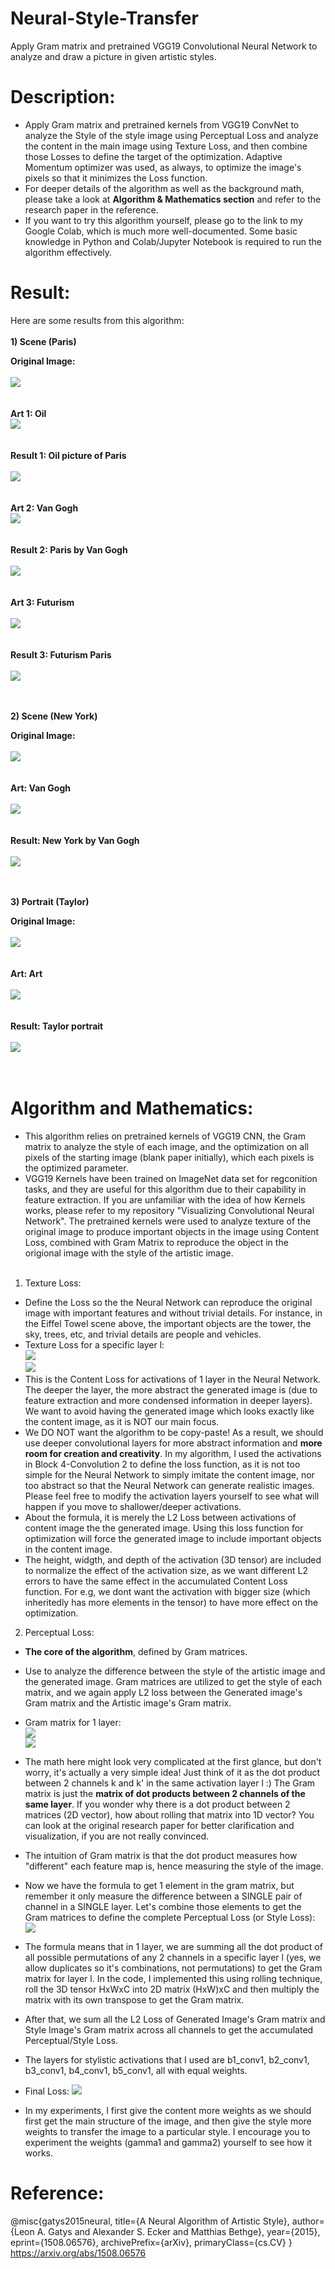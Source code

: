 # Neural-Style-Transfer
Apply Gram matrix and pretrained VGG19 Convolutional Neural Network to analyze and draw a picture in given artistic styles.

# Description:
* Apply Gram matrix and pretrained kernels from VGG19 ConvNet to analyze the Style of the style image using Perceptual Loss and analyze the content in the main image using Texture Loss, and then combine those Losses to define the target of the optimization. Adaptive Momentum optimizer was used, as always, to optimize the image's pixels so that it minimizes the Loss function.
* For deeper details of the algorithm as well as the background math, please take a look at **Algorithm & Mathematics section** and refer to the research paper in the reference.
* If you want to try this algorithm yourself, please go to the link to my Google Colab, which is much more well-documented. Some basic knowledge in Python and Colab/Jupyter Notebook is required to run the algorithm effectively.

# Result:
Here are some results from this algorithm:<br><br>
**1) Scene (Paris)**

**Original Image:**<br><br>
<img src = "Results/0. Paris.jpg"><br><br><br>
**Art 1: Oil**<br>
<img src = "Results/1. Oil.jpg"><br><br><br>
**Result 1: Oil picture of Paris**<br><br>
<img src = "Results/1. Paris_Oil.jpg"><br><br><br>
**Art 2: Van Gogh**<br>
<img src = "Results/2. Starry Night.jpg"><br><br><br>
**Result 2: Paris by Van Gogh**<br><br>
<img src = "Results/2.1 Paris_Starry.jpg"><br><br><br>
**Art 3: Futurism**<br><br>
<img src = "Results/3. Futurism.jpg"><br><br><br>
**Result 3: Futurism Paris**<br><br>
<img src = "Results/4. Paris_Futurism.jpg"><br><br><br>

**2) Scene (New York)**

**Original Image:**<br><br>
<img src = "Results/7. NY.jpg"><br><br><br>
**Art: Van Gogh**<br><br>
<img src = "Results/7. Starry Night.jpg"><br><br><br>
**Result: New York by Van Gogh**<br><br>
<img src = "Results/7.1. Starry Night at NY.jpg"><br><br><br>

**3) Portrait (Taylor)**

**Original Image:**<br><br>
<img src = "Results/6. Taylor.jpg"><br><br><br>
**Art: Art**<br><br>
<img src = "Results/6.1 Art.jpg"><br><br><br>
**Result: Taylor portrait**<br><br>
<img src = "Results/6.2 Taylor Art.jpg"><br><br><br>

# Algorithm and Mathematics:
* This algorithm relies on pretrained kernels of VGG19 CNN, the Gram matrix to analyze the style of each image, and the optimization on all pixels of the starting image (blank paper initially), which each pixels is the optimized parameter.
* VGG19 Kernels have been trained on ImageNet data set for regconition tasks, and they are useful for this algorithm due to their capability in feature extraction. If you are unfamiliar with the idea of how Kernels works, please refer to my repository "Visualizing Convolutional Neural Network". The pretrained kernels were used to analyze texture of the original image to produce important objects in the image using Content Loss, combined with Gram Matrix to reproduce the object in the origional image with the style of the artistic image.<br><br>

1) Texture Loss:
* Define the Loss so the the Neural Network can reproduce the original image with important features and without trivial details. For instance, in the Eiffel Towel scene above, the important objects are the tower, the sky, trees, etc, and trivial details are people and vehicles.
* Texture Loss for a specific layer l:<br>
 <img src="Formula/formula_1.gif"><br>
 <img src = "Formula/comment_1.gif"><br>
* This is the Content Loss for activations of 1 layer in the Neural Network. The deeper the layer, the more abstract the generated image is (due to feature extraction and more condensed information in deeper layers). We want to avoid having the generated image which looks exactly like the content image, as it is NOT our main focus. 
* We DO NOT want the algorithm to be copy-paste! As a result, we should use deeper convolutional layers for more abstract information and **more room for creation and creativity**. In my algorithm, I used the activations in Block 4-Convolution 2 to define the loss function, as it is not too simple for the Neural Network to simply imitate the content image, nor too abstract so that the Neural Network can generate realistic images. Please feel free to modify the activation layers yourself to see what will happen if you move to shallower/deeper activations.
* About the formula, it is merely the L2 Loss between activations of content image the the generated image. Using this loss function for optimization will force the generated image to include important objects in the content image.
* The height, widgth, and depth of the activation (3D tensor) are included to normalize the effect of the activation size, as we want different L2 errors to have the same effect in the accumulated Content Loss function. For e.g, we dont want the activation with bigger size (which inheritedly has more elements in the tensor) to have more effect on the optimization.

2) Perceptual Loss:
* **The core of the algorithm**, defined by Gram matrices.
* Use to analyze the difference between the style of the artistic image and the generated image. Gram matrices are utilized to get the style of each matrix, and we again apply L2 loss between the Generated image's Gram matrix and the Artistic image's Gram matrix.
*  Gram matrix for 1 layer:<br>
<img src="Formula/formula_2.gif"><br>
<img src = "Formula/comment_2.gif"><br>

* The math here might look very complicated at the first glance, but don't worry, it's actually a very simple idea! Just think of it as the dot product between 2 channels k and k' in the same activation layer l :) The Gram matrix is just the **matrix of dot products between 2 channels of the same layer**. If you wonder why there is a dot product between 2 matrices (2D vector), how about rolling that matrix into 1D vector? You can look at the original research paper for better clarification and visualization, if you are not really convinced.
* The intuition of Gram matrix is that the dot product measures how "different" each feature map is, hence measuring the style of the image.
* Now we have the formula to get 1 element in the gram matrix, but remember it only measure the difference between a SINGLE pair of channel in a SINGLE layer. Let's combine those elements to get the Gram matrices to define the complete Perceptual Loss (or Style Loss):<br>
<img src="Formula/formula_3.gif"><br>

* The formula means that in 1 layer, we are summing all the dot product of all possible permutations of any 2 channels in a specific layer l (yes, we allow duplicates so it's combinations, not permutations) to get the Gram matrix for layer l. In the code, I implemented this using rolling technique, roll the 3D tensor HxWxC into 2D matrix (HxW)xC and then multiply the matrix with its own transpose to get the Gram matrix.
* After that, we sum all the L2 Loss of Generated Image's Gram matrix and Style Image's Gram matrix across all channels to get the accumulated Perceptual/Style Loss.
* The layers for stylistic activations that I used are b1_conv1, b2_conv1, b3_conv1, b4_conv1, b5_conv1, all with equal weights.

* Final Loss:
<img src="Formula/formula_4.gif"><br>

* In my experiments, I first give the content more weights as we should first get the main structure of the image, and then give the style more weights to transfer the image to a particular style. I encourage you to experiment the weights (gamma1 and gamma2) yourself to see how it works.

# Reference:
@misc{gatys2015neural,
    title={A Neural Algorithm of Artistic Style},
    author={Leon A. Gatys and Alexander S. Ecker and Matthias Bethge},
    year={2015},
    eprint={1508.06576},
    archivePrefix={arXiv},
    primaryClass={cs.CV}
}
https://arxiv.org/abs/1508.06576

